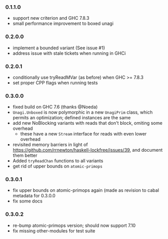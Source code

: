 ### 0.1.1.0

- support new criterion and GHC 7.8.3
- small performance improvement to boxed unagi

### 0.2.0.0

- implement a bounded variant (See issue #1)
- address issue with stale tickets when running in GHCi

### 0.2.0.1

- conditionally use tryReadMVar (as before) when GHC >= 7.8.3
- set proper CPP flags when running tests

### 0.3.0.0

- fixed build on GHC 7.6 (thanks @Noeda)
- `Unagi.Unboxed` is now polymorphic in a new `UnagiPrim` class, which permits an optimization; defined instances are the same
- add new NoBlocking variants with reads that don't block, omiting some overhead
    - these have a new `Stream` interface for reads with even lower overhead
- revisited memory barriers in light of https://github.com/rrnewton/haskell-lockfree/issues/39, and document them better
- Added `tryReadChan` functions to all variants
- get rid of upper bounds on `atomic-primops`

### 0.3.0.1

- fix upper bounds on atomic-primops again (made as revision to cabal metadata for 0.3.0.0
- fix some docs

### 0.3.0.2

- re-bump atomic-primops version; should now support 7.10
- fix missing other-modules for test suite

